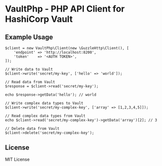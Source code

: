 VaultPhp - PHP API Client for HashiCorp Vault
==================================================


Example Usage
-------------

    $client = new VaultPhp\Client(new \GuzzleHttp\Client(), [
        'endpoint' => 'http://localhost:8200',
        'token'    => '<AUTH TOKEN>',
    ]);

    // Write data to Vault
    $client->write('secret/my-key', ['hello' => 'world']);

    // Read data from Vault
    $response = $client->read('secret/my-key');

    echo $response->getData('hello'); // world

    // Write complex data types to Vault
    $client->write('secret/my-complex-key', ['array' => [1,2,3,4,5]]);

    // Read complex data types from Vault
    echo $client->read('secret/my-complex-key')->getData('array')[2]; // 3

    // Delete data from Vault
    $client->delete('secret/my-complex-key');

License
-------

MIT License
